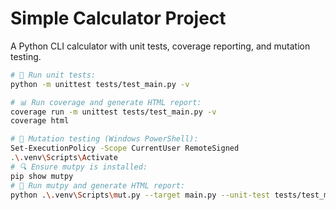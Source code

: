 # Simple Calculator Project

A Python CLI calculator with unit tests, coverage reporting, and mutation testing.

```bash
# 🧪 Run unit tests:
python -m unittest tests/test_main.py -v

# 📊 Run coverage and generate HTML report:
coverage run -m unittest tests/test_main.py -v
coverage html

# 🦠 Mutation testing (Windows PowerShell):
Set-ExecutionPolicy -Scope CurrentUser RemoteSigned
.\.venv\Scripts\Activate
# 🔍 Ensure mutpy is installed:
pip show mutpy
# 🧬 Run mutpy and generate HTML report:
python .\.venv\Scripts\mut.py --target main.py --unit-test tests/test_main.py --report-html mutpy_report
